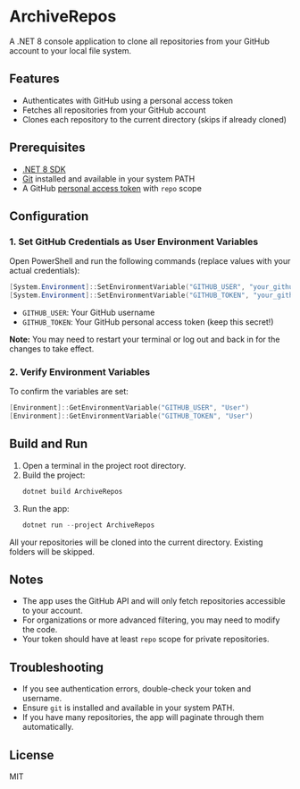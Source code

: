 # ArchiveRepos

A .NET 8 console application to clone all repositories from your GitHub account to your local file system.

## Features
- Authenticates with GitHub using a personal access token
- Fetches all repositories from your GitHub account
- Clones each repository to the current directory (skips if already cloned)

## Prerequisites
- [.NET 8 SDK](https://dotnet.microsoft.com/en-us/download/dotnet/8.0)
- [Git](https://git-scm.com/downloads) installed and available in your system PATH
- A GitHub [personal access token](https://github.com/settings/tokens) with `repo` scope

## Configuration

### 1. Set GitHub Credentials as User Environment Variables
Open PowerShell and run the following commands (replace values with your actual credentials):

```powershell
[System.Environment]::SetEnvironmentVariable("GITHUB_USER", "your_github_username", "User")
[System.Environment]::SetEnvironmentVariable("GITHUB_TOKEN", "your_github_token", "User")
```

- `GITHUB_USER`: Your GitHub username
- `GITHUB_TOKEN`: Your GitHub personal access token (keep this secret!)

**Note:** You may need to restart your terminal or log out and back in for the changes to take effect.

### 2. Verify Environment Variables
To confirm the variables are set:

```powershell
[Environment]::GetEnvironmentVariable("GITHUB_USER", "User")
[Environment]::GetEnvironmentVariable("GITHUB_TOKEN", "User")
```

## Build and Run

1. Open a terminal in the project root directory.
2. Build the project:
   ```powershell
   dotnet build ArchiveRepos
   ```
3. Run the app:
   ```powershell
   dotnet run --project ArchiveRepos
   ```

All your repositories will be cloned into the current directory. Existing folders will be skipped.

## Notes
- The app uses the GitHub API and will only fetch repositories accessible to your account.
- For organizations or more advanced filtering, you may need to modify the code.
- Your token should have at least `repo` scope for private repositories.

## Troubleshooting
- If you see authentication errors, double-check your token and username.
- Ensure `git` is installed and available in your system PATH.
- If you have many repositories, the app will paginate through them automatically.

## License
MIT 